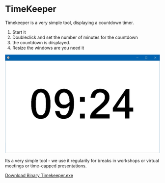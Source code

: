 TimeKeeper
=========

Timekeeper is a very simple tool, displaying a countdown timer. 

1. Start it
2. Doubleclick and set the number of minutes for the countdown
3. the countdown is diisplayed.
4. Resize the windows are you need it

![Image](screenshot.jpg)

Its a very simple tool - we use it regularily for breaks in workshops or virtual meetings or time-capped presentations.

[Download Binary Timekeeper.exe](bin/Release/)
